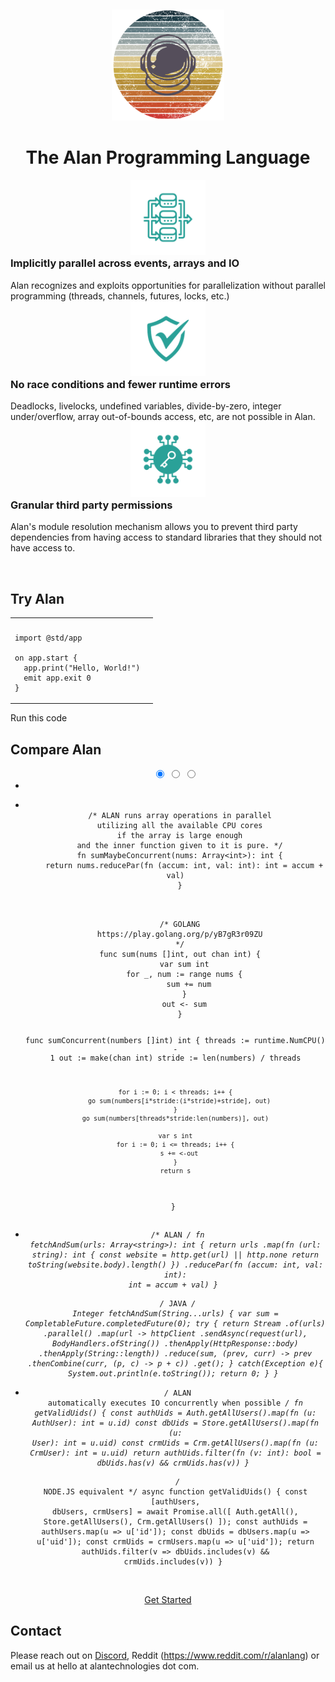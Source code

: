 &nbsp;

<center>
  <img src="alan-logo.png" alt="drawing" width="180"/>
  <h1 style="color: var(--title);">The Alan Programming Language</h1>
</center>

<div class="row">
  <div class="column">
    <center>
      <img src="implicit-parallel.png" alt="drawing" width="120"/>
    </center>
    <h3 style="margin-top:0;">Implicitly parallel across events, arrays and IO</h3>
    Alan recognizes and exploits opportunities for parallelization without parallel programming (threads, channels, futures, locks, etc.)
  </div>
  <div class="column">
    <center>
      <img src="runtime-safety.png" alt="drawing" width="120"/>
    </center>
    <h3 style="margin-top:0;">No race conditions and fewer runtime errors</h3>
    Deadlocks, livelocks, undefined variables, divide-by-zero, integer under/overflow, array out-of-bounds access, etc, are not possible in Alan.
  </div>
  <div class="column">
    <center>
      <img src="permissions.png" alt="drawing" width="120"/>
    </center>
    <h3 style="margin-top:0;">Granular third party permissions</h3>
    Alan's module resolution mechanism allows you to prevent third party dependencies from having access to standard libraries that they should not have access to.
  </div>
</div>

&nbsp;

## Try Alan

<table style="width: 100%;">
<tr>
<th></th>
<th></th>
</tr>
<tr>
<td>

```rust,editable,ignore,mdbook-runnable
import @std/app

on app.start {
  app.print("Hello, World!")
  emit app.exit 0
}
```

</td>
</table>

<a id="run-playground" onclick="analytics.track('RunPlayground');" class="cta-button">Run this code</a>

## Compare Alan

<center>
  <div class="carousel-container">
    <ul class="carousel my-carousel carousel--thumb">
      <input class="carousel__activator" type="radio" id="1" name="thumb" checked="checked"/>
      <input class="carousel__activator" type="radio" id="2" name="thumb"/>
      <input class="carousel__activator" type="radio" id="3" name="thumb"/>
      <div class="carousel__controls">
        <label class="carousel__control carousel__control--backward" for="3"></label>
        <label class="carousel__control carousel__control--forward" for="2"></label>
      </div>
      <div class="carousel__controls">
        <label class="carousel__control carousel__control--backward" for="1"></label>
        <label class="carousel__control carousel__control--forward" for="3"></label>
      </div>
      <div class="carousel__controls">
        <label class="carousel__control carousel__control--backward" for="2"></label>
        <label class="carousel__control carousel__control--forward" for="1"></label>
      </div>
      <li class="carousel__slide"><!-- Fake for weird CSS reasons --></li>
      <li class="carousel__slide">
        <pre class="code-border"><code class="language-alan">
  /* ALAN runs array operations in parallel
  utilizing all the available CPU cores
  if the array is large enough
  and the inner function given to it is pure. */
  fn sumMaybeConcurrent(nums: Array&lt;int&gt;): int {
    return nums.reducePar(fn (accum: int, val: int): int = accum + val)
  }
        </code></pre>
        <pre class="code-border"><code class="language-golang">
  /* GOLANG
  https://play.golang.org/p/yB7gR3r09ZU
  */
  func sum(nums []int, out chan int) {
    var sum int
    for _, num := range nums {
      sum += num
    }
    out <- sum
  }

  func sumConcurrent(numbers []int) int {
    threads := runtime.NumCPU() - 1
    out := make(chan int)
    stride := len(numbers) / threads

    for i := 0; i < threads; i++ {
      go sum(numbers[i*stride:(i*stride)+stride], out)
    }
    go sum(numbers[threads*stride:len(numbers)], out)

    var s int
    for i := 0; i <= threads; i++ {
      s += <-out
    }
    return s
  }
        </code></pre>
      </li>
      <li class="carousel__slide">
        <pre class="code-border"><code class="language-alan">
  /* ALAN */
  fn fetchAndSum(urls: Array&lt;string&gt;): int {
    return urls
      .map(fn (url: string): int {
        const website = http.get(url) || http.none
        return toString(website.body).length()
      })
      .reducePar(fn (accum: int, val: int): int = accum + val)
  }
        </code></pre>
        <pre class="code-border"><code class="language-java">
  /* JAVA */
  Integer fetchAndSum(String...urls) {
    var sum = CompletableFuture.completedFuture(0);
    try {
      return Stream
            .of(urls)
            .parallel()
            .map(url -> httpClient
                .sendAsync(request(url), BodyHandlers.ofString())
                .thenApply(HttpResponse::body)
                .thenApply(String::length))
            .reduce(sum, (prev, curr) -> prev
                .thenCombine(curr, (p, c) -> p + c))
            .get();
    } catch(Exception e){
      System.out.println(e.toString());
      return 0;
    }
  }
        </code></pre>
      </li>
      <li class="carousel__slide">
        <pre class="code-border"><code class="language-alan">
  /* ALAN automatically executes IO concurrently when possible */
  fn getValidUids() {
    const authUids = Auth.getAllUsers().map(fn (u: AuthUser): int = u.id)
    const dbUids = Store.getAllUsers().map(fn (u: User): int = u.uid)
    const crmUids = Crm.getAllUsers().map(fn (u: CrmUser): int = u.uid)
    return authUids.filter(fn (v: int): bool = dbUids.has(v) && crmUids.has(v))
  }
        </code></pre>
        <pre class="code-border"><code class="language-javascript">
  /* NODE.JS equivalent */
  async function getValidUids() {
    const [authUsers, dbUsers, crmUsers] = await Promise.all([
      Auth.getAll(),
      Store.getAllUsers(),
      Crm.getAllUsers()
    ]);
    const authUids = authUsers.map(u => u['id']);
    const dbUids = dbUsers.map(u => u['uid']);
    const crmUids = crmUsers.map(u => u['uid']);
    return authUids.filter(v => dbUids.includes(v) && crmUids.includes(v))
  }
        </code></pre>
      </li>
      <div class="carousel__indicators">
        <label class="carousel__indicator" for="1"></label>
        <label class="carousel__indicator" for="2"></label>
        <label class="carousel__indicator" for="3"></label>
      </div>
    </ul>
  </div>
</center>

&nbsp;

<center>
  <a href="https://docs.alan-lang.org/getting_started.html" onclick="analytics.track('DownloadCTA');" class="cta-button">Get Started</a>
</center>

## Contact

Please reach out on [Discord](https://discord.gg/XatB9we), Reddit (https://www.reddit.com/r/alanlang) or email us at hello at alantechnologies dot com.